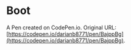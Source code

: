 # Boot

A Pen created on CodePen.io. Original URL: [https://codepen.io/darianb8771/pen/BajppBg](https://codepen.io/darianb8771/pen/BajppBg).


